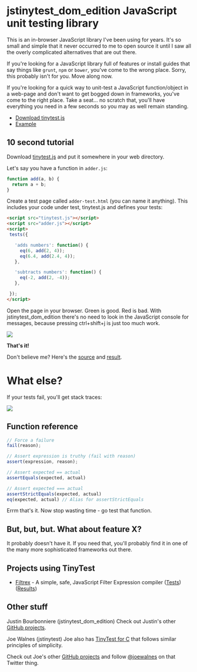 jstinytest_dom_edition JavaScript unit testing library
=======================================

This is an in-browser JavaScript library I've been using for years. It's so small and simple that it never occurred to me to open source it until I saw all the overly complicated alternatives that are out there.

If you're looking for a JavaScript library full of features or install guides that say things like `grunt`, `npm` or `bower`, you've come to the wrong place. Sorry, this probably isn't for you. Move along now.

If you're looking for a quick way to unit-test a JavaScript function/object in a web-page and don't want to get bogged down in frameworks, you've come to the right place. Take a seat... no scratch that, you'll have everything you need in a few seconds so you may as well remain standing.

*   [Download tinytest.js](https://github.com/justinbourb/jstinytest_dom_edition/blob/master/tinytest.js)
*   [Example](https://github.com/justinbourb/jstinytest_dom_edition/tree/master/example)

10 second tutorial
------------------

Download [tinytest.js](https://github.com/justinbourb/jstinytest_dom_edition/blob/master/jstinytest_dom_edition.js) and put it somewhere in your web directory.

Let's say you have a function in `adder.js`:

```javascript
function add(a, b) {
  return a + b;
}
```

Create a test page called `adder-test.html` (you can name it anything). This includes your code under test, tinytest.js and defines your tests:

```html
<script src="tinytest.js"></script>
<script src="adder.js"></script>
<script>
 tests({

   'adds numbers': function() {
     eq(6, add(2, 4));
     eq(6.4, add(2.4, 4));
   },

   'subtracts numbers': function() {
     eq(-2, add(2, -4));
   },

 });
</script>
```

Open the page in your browser. Green is good. Red is bad. With jstinytest_dom_edition there's no need to look in the JavaScript console for messages, because pressing ctrl+shift+j is just too much work.

![](https://github.com/justinbourb/jstinytest_dom_edition/blob/master/screenshots/results-green.png)

**That's it!**

Don't believe me? Here's the [source](https://github.com/justinbourb/jstinytest_dom_edition/tree/master/example) and [result](https://raw.githubusercontent.com/justinbourb/jstinytest_dom_edition/master/example/adder-test.html).

What else?
==========

If your tests fail, you'll get stack traces:

![](https://github.com/justinbourb/jstinytest_dom_edition/blob/master/screenshots/results-red.png)

Function reference
------------------

```javascript
// Force a failure
fail(reason);

// Assert expression is truthy (fail with reason)
assert(expression, reason);

// Assert expected == actual
assertEquals(expected, actual)

// Assert expected === actual
assertStrictEquals(expected, actual)
eq(expected, actual) // Alias for assertStrictEquals
```

Errm that's it. Now stop wasting time - go test that function.

But, but, but. What about feature X?
------------------------------------

It probably doesn't have it. If you need that, you'll probably find it in one of the many more sophisticated frameworks out there.

Projects using TinyTest
-----------------------

*   [Filtrex](https://github.com/joewalnes/filtrex) - A simple, safe, JavaScript Filter Expression compiler ([Tests](https://github.com/joewalnes/filtrex/blob/master/test/filtrex-test.html)) ([Results](https://rawgit.com/joewalnes/filtrex/master/test/filtrex-test.html))

Other stuff
-----------
Justin Bourbonniere (jstinytest_dom_edition)
Check out Justin's other [GitHub projects](https://github.com/justinbourb).

Joe Walnes (jstinytest)
Joe also has [TinyTest for C](https://github.com/joewalnes/tinytest) that follows similar principles of simplicity.

Check out Joe's other [GitHub projects](https://github.com/joewalnes) and follow [@joewalnes](https://twitter.com/joewalnes) on that Twitter thing.
